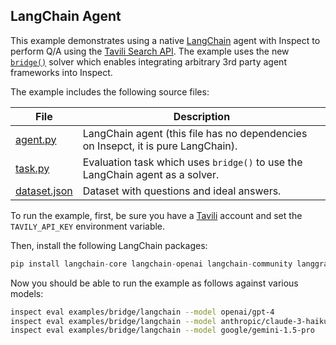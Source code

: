 ## LangChain Agent

This example demonstrates using a native [LangChain](https://www.langchain.com/) agent with Inspect to perform Q/A using the [Tavili Search API](https://tavily.com/). The example uses the new [`bridge()`](https://github.com/UKGovernmentBEIS/inspect_ai/pull/1181) solver which enables integrating arbitrary 3rd party agent frameworks into Inspect.

The example includes the following source files:

| File            | Description                                                                            |
|------------------|------------------------------------------------------|
| [agent.py](agent.py)      | LangChain agent (this file has no dependencies on Insepct, it is pure LangChain). |
| [task.py](task.py)       | Evaluation task which uses `bridge()` to use the LangChain agent as a solver.          |
| [dataset.json](dataset.json) | Dataset with questions and ideal answers.                                              |

To run the example, first, be sure you have a [Tavili](https://tavily.com/) account and set the `TAVILY_API_KEY` environment variable.

Then, install the following LangChain packages:

``` python
pip install langchain-core langchain-openai langchain-community langgraph langgraph-prebuilt
```

Now you should be able to run the example as follows against various models:

``` bash
inspect eval examples/bridge/langchain --model openai/gpt-4 
inspect eval examples/bridge/langchain --model anthropic/claude-3-haiku-20240307
inspect eval examples/bridge/langchain --model google/gemini-1.5-pro
```
